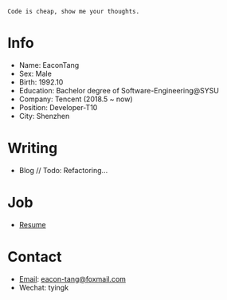 

```
Code is cheap, show me your thoughts.
```


# Info
- Name: EaconTang
- Sex: Male
- Birth: 1992.10
- Education: Bachelor degree of Software-Engineering@SYSU
- Company: Tencent (2018.5 ~ now)
- Position: Developer-T10
- City: Shenzhen


# Writing
- Blog // Todo: Refactoring...


# Job
- [Resume](./resume)


# Contact
- [Email](eacon-tang@foxmail.com): eacon-tang@foxmail.com
- Wechat: tyingk
